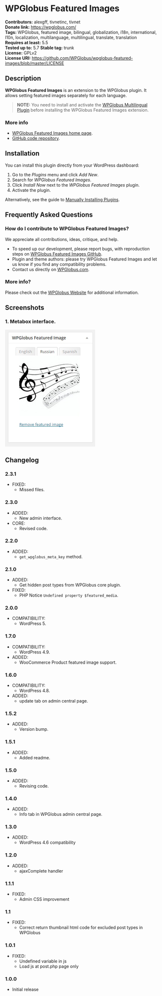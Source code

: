 # WPGlobus Featured Images #
**Contributors:** alexgff, tivnetinc, tivnet  
**Donate link:** https://wpglobus.com/  
**Tags:** WPGlobus, featured image, bilingual, globalization, i18n, international, l10n, localization, multilanguage, multilingual, translate, translation  
**Requires at least:** 5.5  
**Tested up to:** 5.7
**Stable tag:** trunk  
**License:** GPLv2  
**License URI:** https://github.com/WPGlobus/wpglobus-featured-images/blob/master/LICENSE  

## Description ##

**WPGlobus Featured Images** is an extension to the WPGlobus plugin. It allows setting featured images separately for each language.

> **NOTE:** You need to install and activate the [WPGlobus Multilingual Plugin](https://wordpress.org/plugins/wpglobus/) before installing the WPGlobus Featured Images extension.

### More info ###

* [WPGlobus Featured Images home page](https://wpglobus.com/featured-images/).
* [GitHub code repository](https://github.com/WPGlobus/wpglobus-featured-images).

## Installation ##

You can install this plugin directly from your WordPress dashboard:

1. Go to the *Plugins* menu and click *Add New*.
1. Search for *WPGlobus Featured Images*.
1. Click *Install Now* next to the *WPGlobus Featured Images* plugin.
1. Activate the plugin.

Alternatively, see the guide to [Manually Installing Plugins](http://codex.wordpress.org/Managing_Plugins#Manual_Plugin_Installation).

## Frequently Asked Questions ##

### How do I contribute to WPGlobus Featured Images? ###

We appreciate all contributions, ideas, critique, and help.

* To speed up our development, please report bugs, with reproduction steps on [WPGlobus Featured Images GitHub](https://github.com/WPGlobus/wpglobus-featured-images).
* Plugin and theme authors: please try WPGlobus Featured Images and let us know if you find any compatibility problems.
* Contact us directly on [WPGlobus.com](https://wpglobus.com/contact-us/).

### More info? ###

Please check out the [WPGlobus Website](https://wpglobus.com/featured-images) for additional information.

## Screenshots ##

### 1. Metabox interface. ###
![Metabox interface.](https://raw.githubusercontent.com/WPGlobus/wpglobus-featured-images/master/assets/screenshot-1.png)


## Changelog ##

### 2.3.1 ###
* FIXED:
	* Missed files.
	
### 2.3.0 ###
* ADDED:
	* New admin interface.
* CORE:
	* Revised code.

### 2.2.0 ###
* ADDED:
	* `get_wpglobus_meta_key` method.

### 2.1.0 ###
* ADDED:
	* Get hidden post types from WPGlobus core plugin.
* FIXED:
	* PHP Notice `Undefined property $featured_media`.

### 2.0.0 ###
* COMPATIBILITY:
	* WordPress 5.
	
### 1.7.0 ###
* COMPATIBILITY:
	* WordPress 4.9.
* ADDED:
	* WooCommerce Product featured image support.
	
### 1.6.0 ###
* COMPATIBILITY:
	* WordPress 4.8.
* ADDED:
	* update tab on admin central page.
	
### 1.5.2 ###
* ADDED:
	* Version bump.

### 1.5.1 ###
* ADDED:
	* Added readme.
	
### 1.5.0 ###
* ADDED:
	* Revising code.

### 1.4.0 ###
* ADDED:
	* Info tab in WPGlobus admin central page.
	
### 1.3.0 ###
* ADDED:
	* WordPress 4.6 compatibility
	
### 1.2.0 ###
* ADDED:
	* ajaxComplete handler 
	
### 1.1.1 ###
* FIXED:
	* Admin CSS improvement
	
### 1.1 ###
* FIXED:
	* Correct return thumbnail html code for excluded post types in WPGlobus 

### 1.0.1 ###
* FIXED:
	* Undefined variable in js
	* Load js at post.php page only

### 1.0.0 ###
* Initial release

